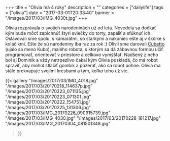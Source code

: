 +++
title = "Olivia má 4 roky"
description = ""
categories = ["dailylife"]
tags = ["olivia"]
date = "2017-03-01T20:33:40"
banner = "/images/2017/03/IMG_4030t.jpg"
+++

Olivia rozprávala o svojich narodeninách už od leta. Nevedela sa dočkať kým bude môcť zapichnúť štyri sviečky do torty, zapáliť a sfúknuť ich. Oslavovali sme spolu, s kamarátmi, so starkými a nakoniec ešte aj v škôlke s koláčikmi. Ešte že sú narodeniny iba raz za rok :)
Olivii sme darovali <a title="Cubetto" href="https://www.primotoys.com/">Cubetto</a> (ujalo sa meno Kubo), malého robota, s ktorým sa dá zábavnou formou učiť programovať, orientovať v priestore a celkovo vymýšľať. Nadšený z neho bol aj Dominik a vždy netrpezlivo čakal kým Olivia poskladá, čo má robot spraviť, aby mohol stlačiť gombík a pozerať, ako sa robot pohne.
Olivia ma stále prekvapuje svojimi kresbami a tým, koľko toho už vie.

{{< gallery
  "/images/2017/03/IMG_4018.jpg"
  "/images/2017/03/20170218_114637p.jpg"
  "/images/2017/03/20170223_071135.jpg"
  "/images/2017/03/20170223_071301.jpg"
  "/images/2017/03/20170222_154751.jpg"
  "/images/2017/03/20170225_131306.jpg"
  "/images/2017/03/IMG_20170226_090915739.jpg"
  "/images/2017/03/IMG_4030.jpg"
  "/images/2017/03/20170228_181217.jpg"
  "/images/2017/03/IMG_20170304_081501348.jpg"
>}}
